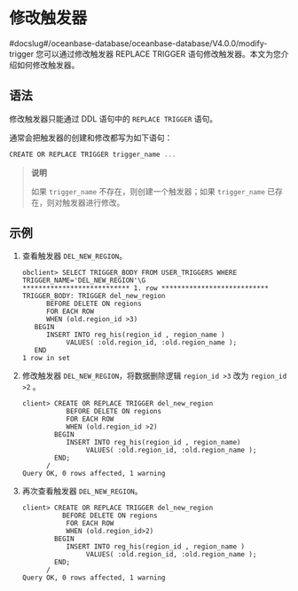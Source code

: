 # 修改触发器
#docslug#/oceanbase-database/oceanbase-database/V4.0.0/modify-trigger
您可以通过修改触发器 REPLACE TRIGGER 语句修改触发器。本文为您介绍如何修改触发器。

## 语法

修改触发器只能通过 DDL 语句中的 `REPLACE TRIGGER` 语句。

通常会把触发器的创建和修改都写为如下语句：

```javascript
CREATE OR REPLACE TRIGGER trigger_name ...
```

> **说明**
>
> 如果 `trigger_name` 不存在，则创建一个触发器；如果 `trigger_name` 已存在，则对触发器进行修改。

## 示例

1. 查看触发器 `DEL_NEW_REGION`。

   ```unknow
   obclient> SELECT TRIGGER_BODY FROM USER_TRIGGERS WHERE TRIGGER_NAME='DEL_NEW_REGION'\G
   *************************** 1. row ***************************
   TRIGGER_BODY: TRIGGER del_new_region
         BEFORE DELETE ON regions
         FOR EACH ROW
         WHEN (old.region_id >3)
      BEGIN
         INSERT INTO reg_his(region_id , region_name )
              VALUES( :old.region_id, :old.region_name );
      END
   1 row in set
   ```

2. 修改触发器 `DEL_NEW_REGION`，将数据删除逻辑 `region_id >3` 改为 `region_id >2` 。

   ```unknow
   client> CREATE OR REPLACE TRIGGER del_new_region
              BEFORE DELETE ON regions
              FOR EACH ROW
              WHEN (old.region_id >2)
           BEGIN
              INSERT INTO reg_his(region_id , region_name)
                   VALUES( :old.region_id, :old.region_name );
           END;
         /
   Query OK, 0 rows affected, 1 warning
   ```

3. 再次查看触发器 `DEL_NEW_REGION`。

   ```unknow
   client> CREATE OR REPLACE TRIGGER del_new_region
             BEFORE DELETE ON regions
              FOR EACH ROW
              WHEN (old.region_id>2)
           BEGIN
              INSERT INTO reg_his(region_id , region_name )
                   VALUES( :old.region_id, :old.region_name );
           END; 
         /
   Query OK, 0 rows affected, 1 warning
   ```
